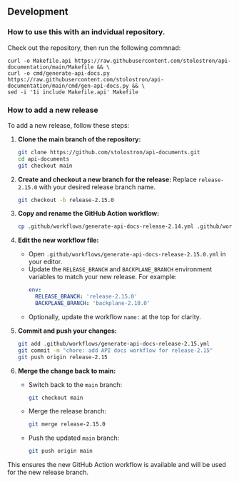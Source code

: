 ## Development
### How to use this with an indvidual repository.
Check out the repository, then run the following commnad:
```
curl -o Makefile.api https://raw.githubusercontent.com/stolostron/api-documentation/main/Makefile && \
curl -o cmd/generate-api-docs.py https://raw.githubusercontent.com/stolostron/api-documentation/main/cmd/gen-api-docs.py && \
sed -i '1i include Makefile.api' Makefile
```

### How to add a new release

To add a new release, follow these steps:

1. **Clone the main branch of the repository:**
   ```sh
   git clone https://github.com/stolostron/api-documents.git
   cd api-documents
   git checkout main
   ```

2. **Create and checkout a new branch for the release:**
   Replace `release-2.15.0` with your desired release branch name.
   ```sh
   git checkout -b release-2.15.0
   ```

3. **Copy and rename the GitHub Action workflow:**
   ```sh
   cp .github/workflows/generate-api-docs-release-2.14.yml .github/workflows/generate-api-docs-release-2.15.yml
   ```

4. **Edit the new workflow file:**
   - Open `.github/workflows/generate-api-docs-release-2.15.0.yml` in your editor.
   - Update the `RELEASE_BRANCH` and `BACKPLANE_BRANCH` environment variables to match your new release. For example:
     ```yaml
     env:
       RELEASE_BRANCH: 'release-2.15.0'
       BACKPLANE_BRANCH: 'backplane-2.10.0'
     ```
   - Optionally, update the workflow `name:` at the top for clarity.

5. **Commit and push your changes:**
   ```sh
   git add .github/workflows/generate-api-docs-release-2.15.yml
   git commit -m "chore: add API docs workflow for release-2.15"
   git push origin release-2.15
   ```

6. **Merge the change back to main:**
   - Switch back to the `main` branch:
     ```sh
     git checkout main
     ```
   - Merge the release branch:
     ```sh
     git merge release-2.15.0
     ```
   - Push the updated `main` branch:
     ```sh
     git push origin main
     ```

This ensures the new GitHub Action workflow is available and will be used for the new release branch.
